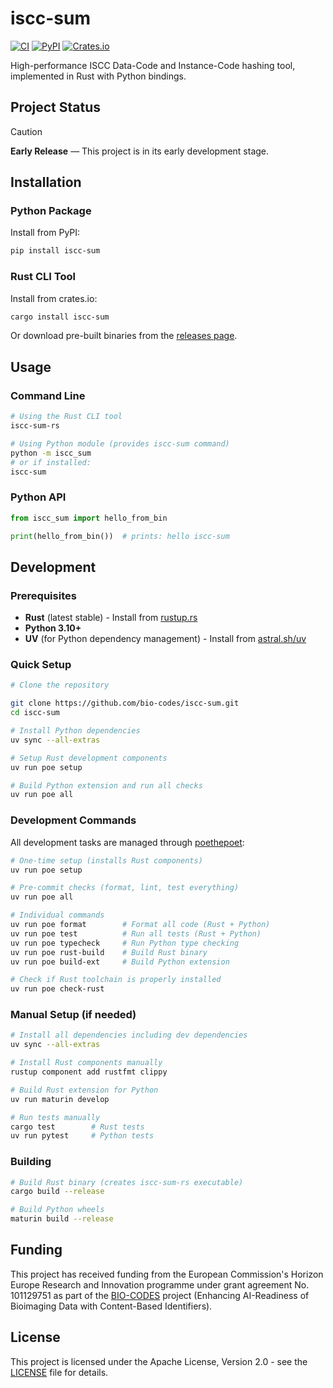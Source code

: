 # iscc-sum

[![CI](https://github.com/bio-codes/iscc-sum/actions/workflows/ci.yml/badge.svg)](https://github.com/bio-codes/iscc-sum/actions/workflows/ci.yml)
[![PyPI](https://img.shields.io/pypi/v/iscc-sum.svg)](https://pypi.org/project/iscc-sum/)
[![Crates.io](https://img.shields.io/crates/v/iscc-sum.svg)](https://crates.io/crates/iscc-sum)

High-performance ISCC Data-Code and Instance-Code hashing tool, implemented in Rust with Python bindings.

## Project Status

> [!CAUTION]
> **Early Release** — This project is in its early development stage.

## Installation

### Python Package

Install from PyPI:

```bash
pip install iscc-sum
```

### Rust CLI Tool

Install from crates.io:

```bash
cargo install iscc-sum
```

Or download pre-built binaries from the [releases page](https://github.com/bio-codes/iscc-sum/releases).

## Usage

### Command Line

```bash
# Using the Rust CLI tool
iscc-sum-rs

# Using Python module (provides iscc-sum command)
python -m iscc_sum
# or if installed:
iscc-sum
```

### Python API

```python
from iscc_sum import hello_from_bin

print(hello_from_bin())  # prints: hello iscc-sum
```

## Development

### Prerequisites

- **Rust** (latest stable) - Install from [rustup.rs](https://rustup.rs/)
- **Python 3.10+**
- **UV** (for Python dependency management) - Install from [astral.sh/uv](https://astral.sh/uv)

### Quick Setup

```bash
# Clone the repository

git clone https://github.com/bio-codes/iscc-sum.git
cd iscc-sum

# Install Python dependencies
uv sync --all-extras

# Setup Rust development components
uv run poe setup

# Build Python extension and run all checks
uv run poe all
```

### Development Commands

All development tasks are managed through [poethepoet](https://poethepoet.natn.io/):

```bash
# One-time setup (installs Rust components)
uv run poe setup

# Pre-commit checks (format, lint, test everything)
uv run poe all

# Individual commands
uv run poe format        # Format all code (Rust + Python)
uv run poe test          # Run all tests (Rust + Python)
uv run poe typecheck     # Run Python type checking
uv run poe rust-build    # Build Rust binary
uv run poe build-ext     # Build Python extension

# Check if Rust toolchain is properly installed
uv run poe check-rust
```

### Manual Setup (if needed)

```bash
# Install all dependencies including dev dependencies
uv sync --all-extras

# Install Rust components manually
rustup component add rustfmt clippy

# Build Rust extension for Python
uv run maturin develop

# Run tests manually
cargo test        # Rust tests
uv run pytest     # Python tests
```

### Building

```bash
# Build Rust binary (creates iscc-sum-rs executable)
cargo build --release

# Build Python wheels
maturin build --release
```

## Funding

This project has received funding from the European Commission's Horizon Europe Research and Innovation
programme under grant agreement No. 101129751 as part of the
[BIO-CODES](https://oscars-project.eu/projects/bio-codes-enhancing-ai-readiness-bioimaging-data-content-based-identifiers)
project (Enhancing AI-Readiness of Bioimaging Data with Content-Based Identifiers).

## License

This project is licensed under the Apache License, Version 2.0 - see the [LICENSE](LICENSE) file for details.
